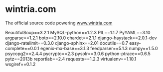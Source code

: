 wintria.com
===========

The official source code powering www.wintria.com


BeautifulSoup==3.2.1
MySQL-python==1.2.3
PIL==1.1.7
PyYAML==3.10
argparse==1.2.1
boto==2.10.0
chardet==2.1.1
django-haystack==2.0.1-dev
django-ratelimit==0.3.0
django-sphinx==2.01
docutils==0.7
easy-complete==0.0.1
egenix-mx-base==3.1.3
feedparser==5.1.3
numpy==1.5.0
psycopg2==2.4.4
pycrypto==2.3
pysolr==3.0.6
python-ptrace==0.6.5
pytz==2013b
reportlab==2.4
requests==1.2.3
virtualenv==1.10.1
wsgiref==0.1.2
